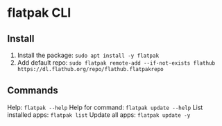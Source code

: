 # flatpak CLI

## Install
1. Install the package: `sudo apt install -y flatpak`
2. Add default repo: `sudo flatpak remote-add --if-not-exists flathub https://dl.flathub.org/repo/flathub.flatpakrepo`

## Commands
Help: `flatpak --help`
Help for command: `flatpak update --help`
List installed apps: `flatpak list`
Update all apps: `flatpak update -y`